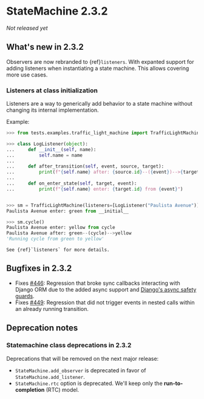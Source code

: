 # StateMachine 2.3.2

*Not released yet*

## What's new in 2.3.2

Observers are now rebranded to {ref}`listeners`. With expanted support for adding listeners when
instantiating a state machine. This allows covering more use cases.

### Listeners at class initialization

Listeners are a way to generically add behavior to a state machine without changing its internal implementation.

Example:

```py
>>> from tests.examples.traffic_light_machine import TrafficLightMachine

>>> class LogListener(object):
...     def __init__(self, name):
...         self.name = name
...
...     def after_transition(self, event, source, target):
...         print(f"{self.name} after: {source.id}--({event})-->{target.id}")
...
...     def on_enter_state(self, target, event):
...         print(f"{self.name} enter: {target.id} from {event}")


>>> sm = TrafficLightMachine(listeners=[LogListener("Paulista Avenue")])
Paulista Avenue enter: green from __initial__

>>> sm.cycle()
Paulista Avenue enter: yellow from cycle
Paulista Avenue after: green--(cycle)-->yellow
'Running cycle from green to yellow'

```

```{seealso}
See {ref}`listeners` for more details.
```

## Bugfixes in 2.3.2

- Fixes [#446](https://github.com/fgmacedo/python-statemachine/issues/446): Regression that broke sync callbacks
  interacting with Django ORM due to the added async support and
  [Django's async safety guards](https://docs.djangoproject.com/en/5.1/topics/async/#async-safety).
- Fixes [#449](https://github.com/fgmacedo/python-statemachine/issues/449): Regression that did not trigger events
  in nested calls within an already running transition.


## Deprecation notes

### Statemachine class deprecations in 2.3.2

Deprecations that will be removed on the next major release:

- `StateMachine.add_observer` is deprecated in favor of `StateMachine.add_listener`.
- `StateMachine.rtc` option is deprecated. We'll keep only the **run-to-completion** (RTC) model.
